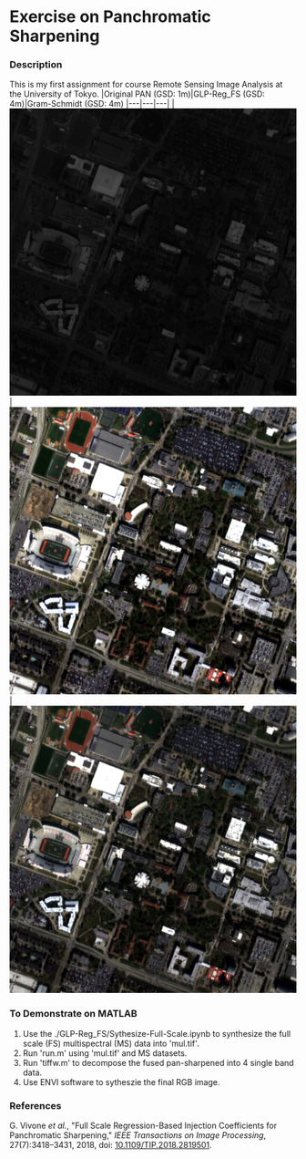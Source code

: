 # Exercise on Panchromatic Sharpening
### Description
This is my first assignment for course Remote Sensing Image Analysis at the University of Tokyo.
|Original PAN (GSD: 1m)|GLP-Reg_FS (GSD: 4m)|Gram-Schmidt (GSD: 4m)
|---|---|---|
|![overview](pan.png)|![overview](GLP-Reg_FS_rgb.png)|![overview](GS_fusion_rgb.png)

### To Demonstrate on MATLAB
1. Use the ./GLP-Reg_FS/Sythesize-Full-Scale.ipynb to synthesize the full scale (FS) multispectral (MS) data into 'mul.tif'.
2. Run 'run.m' using 'mul.tif' and MS datasets.
3. Run 'tiffw.m' to decompose the fused pan-sharpened into 4 single band data.
4. Use ENVI software to sytheszie the final RGB image. 
### References
G. Vivone *et al.*, "Full Scale Regression-Based Injection Coefficients for Panchromatic Sharpening," *IEEE Transactions on Image Processing*, 27(7):3418–3431, 2018, doi: [10.1109/TIP.2018.2819501](https://ieeexplore.ieee.org/abstract/document/8325487).
